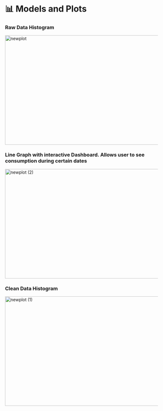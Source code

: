 # 📊 Models and Plots 

### Raw Data Histogram
<img width="1077" height="360" alt="newplot" src="https://github.com/user-attachments/assets/8ded613f-6ab2-4aed-b887-e4d6e1032d8d" />

### Line Graph with interactive Dashboard. Allows user to see consumption during certain dates 
<img width="1092" height="360" alt="newplot (2)" src="https://github.com/user-attachments/assets/1dd99697-c8fa-4e06-a1f2-b2e680d11a17" />


### Clean Data Histogram
<img width="1092" height="360" alt="newplot (1)" src="https://github.com/user-attachments/assets/511e2e73-5342-4ae5-9341-e4df93c6aa3d" />
